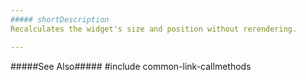 ```yaml
---
##### shortDescription
Recalculates the widget's size and position without rerendering.

---
```

#####See Also#####
#include common-link-callmethods